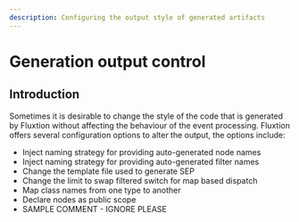 ```yaml
---
description: Configuring the output style of generated artifacts
---
```


# Generation output control

## Introduction

Sometimes it is desirable to change the style of the code that is generated by Fluxtion without affecting the behaviour of the event processing. Fluxtion offers several configuration options to alter the output, the options include:

* Inject naming strategy for providing auto-generated node names
* Inject naming strategy for providing auto-generated filter names
* Change the template file used to generate SEP
* Change the limit to swap filtered switch for map based dispatch
* Map class names from one type to another
* Declare nodes as public scope
* SAMPLE COMMENT - IGNORE PLEASE

